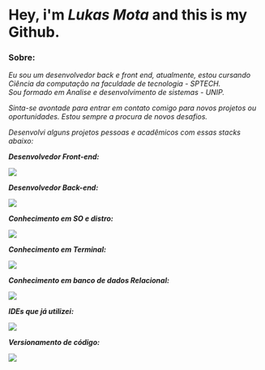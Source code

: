 # Hey, i'm *Lukas Mota* **and this is my Github.**

### Sobre:
*Eu sou um desenvolvedor back e front end, atualmente, estou cursando* 
*Ciência da computação na faculdade de tecnologia - SPTECH.*                                                                                                        
*Sou formado em Analise e desenvolvimento de sistemas - UNIP.*

*Sinta-se avontade para entrar em contato comigo para novos projetos ou oportunidades.*
*Estou sempre a procura de novos desafios.*

*Desenvolvi alguns projetos pessoas e acadêmicos com essas stacks abaixo:*


***Desenvolvedor Front-end:***
<p>
  <a href="https://skillicons.dev">
    <img src="https://skillicons.dev/icons?i=js,ts,html,css,sass,bootstrap" />
  </a>
</p>

***Desenvolvedor Back-end:***
<p>
  <a href="https://skillicons.dev">
    <img src="https://skillicons.dev/icons?i=cs,dotnet,nodejs" />
  </a>
</p>

***Conhecimento em SO e distro:***
<p>
  <a href="https://skillicons.dev">
    <img src="https://skillicons.dev/icons?i=windows,linux,ubuntu" />
  </a>
</p>



***Conhecimento em Terminal:***

<p style="margin: 0; padding: 0;">
  <a href="https://skillicons.dev">
    <img src="https://skillicons.dev/icons?i=powershell,bash,npm" />
  </a>
</p>


***Conhecimento em banco de dados Relacional:***
<p>
  <a href="https://skillicons.dev">
    <img src="https://skillicons.dev/icons?i=mysql,postgres" />
  </a>
</p>

***IDEs que já utilizei:***
<p>
  <a href="https://skillicons.dev">
    <img src="https://skillicons.dev/icons?i=vscode,visualstudio,arduino,idea" />
  </a>
</p>

***Versionamento de código:***
<p>
  <a href="https://skillicons.dev">
    <img src="https://skillicons.dev/icons?i=github,git" />
  </a>
</p>
